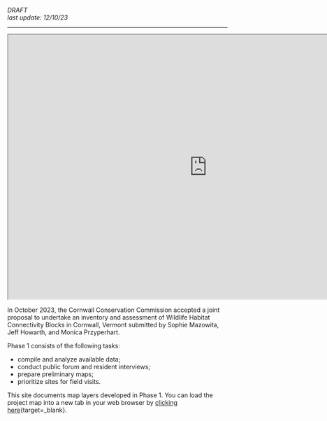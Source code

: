 _DRAFT  
last update: 12/10/23_

---   

<iframe
  src="https://jhowarth.users.earthengine.app/view/cornwall-connectivity"
  style="width:910px; height:605px"
  allowfullscreen ></iframe>    

In October 2023, the Cornwall Conservation Commission accepted a joint proposal to undertake an inventory and assessment of Wildlife Habitat Connectivity Blocks in Cornwall, Vermont submitted by Sophie Mazowita, Jeff Howarth, and Monica Przyperhart.  

Phase 1 consists of the following tasks:  

* compile and analyze available data; 
* conduct public forum and resident interviews; 
* prepare preliminary maps; 
* prioritize sites for field visits.  

This site documents map layers developed in Phase 1. You can load the project map into a new tab in your web browser by [clicking here](https://jhowarth.users.earthengine.app/view/cornwall-connectivity){target=_blank}.  



